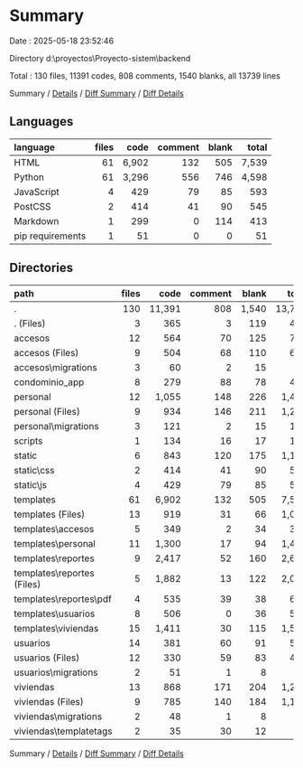 # Summary

Date : 2025-05-18 23:52:46

Directory d:\\proyectos\\Proyecto-sistem\\backend

Total : 130 files,  11391 codes, 808 comments, 1540 blanks, all 13739 lines

Summary / [Details](details.md) / [Diff Summary](diff.md) / [Diff Details](diff-details.md)

## Languages
| language | files | code | comment | blank | total |
| :--- | ---: | ---: | ---: | ---: | ---: |
| HTML | 61 | 6,902 | 132 | 505 | 7,539 |
| Python | 61 | 3,296 | 556 | 746 | 4,598 |
| JavaScript | 4 | 429 | 79 | 85 | 593 |
| PostCSS | 2 | 414 | 41 | 90 | 545 |
| Markdown | 1 | 299 | 0 | 114 | 413 |
| pip requirements | 1 | 51 | 0 | 0 | 51 |

## Directories
| path | files | code | comment | blank | total |
| :--- | ---: | ---: | ---: | ---: | ---: |
| . | 130 | 11,391 | 808 | 1,540 | 13,739 |
| . (Files) | 3 | 365 | 3 | 119 | 487 |
| accesos | 12 | 564 | 70 | 125 | 759 |
| accesos (Files) | 9 | 504 | 68 | 110 | 682 |
| accesos\\migrations | 3 | 60 | 2 | 15 | 77 |
| condominio_app | 8 | 279 | 88 | 78 | 445 |
| personal | 12 | 1,055 | 148 | 226 | 1,429 |
| personal (Files) | 9 | 934 | 146 | 211 | 1,291 |
| personal\\migrations | 3 | 121 | 2 | 15 | 138 |
| scripts | 1 | 134 | 16 | 17 | 167 |
| static | 6 | 843 | 120 | 175 | 1,138 |
| static\\css | 2 | 414 | 41 | 90 | 545 |
| static\\js | 4 | 429 | 79 | 85 | 593 |
| templates | 61 | 6,902 | 132 | 505 | 7,539 |
| templates (Files) | 13 | 919 | 31 | 66 | 1,016 |
| templates\\accesos | 5 | 349 | 2 | 34 | 385 |
| templates\\personal | 11 | 1,300 | 17 | 94 | 1,411 |
| templates\\reportes | 9 | 2,417 | 52 | 160 | 2,629 |
| templates\\reportes (Files) | 5 | 1,882 | 13 | 122 | 2,017 |
| templates\\reportes\\pdf | 4 | 535 | 39 | 38 | 612 |
| templates\\usuarios | 8 | 506 | 0 | 36 | 542 |
| templates\\viviendas | 15 | 1,411 | 30 | 115 | 1,556 |
| usuarios | 14 | 381 | 60 | 91 | 532 |
| usuarios (Files) | 12 | 330 | 59 | 83 | 472 |
| usuarios\\migrations | 2 | 51 | 1 | 8 | 60 |
| viviendas | 13 | 868 | 171 | 204 | 1,243 |
| viviendas (Files) | 9 | 785 | 140 | 184 | 1,109 |
| viviendas\\migrations | 2 | 48 | 1 | 8 | 57 |
| viviendas\\templatetags | 2 | 35 | 30 | 12 | 77 |

Summary / [Details](details.md) / [Diff Summary](diff.md) / [Diff Details](diff-details.md)